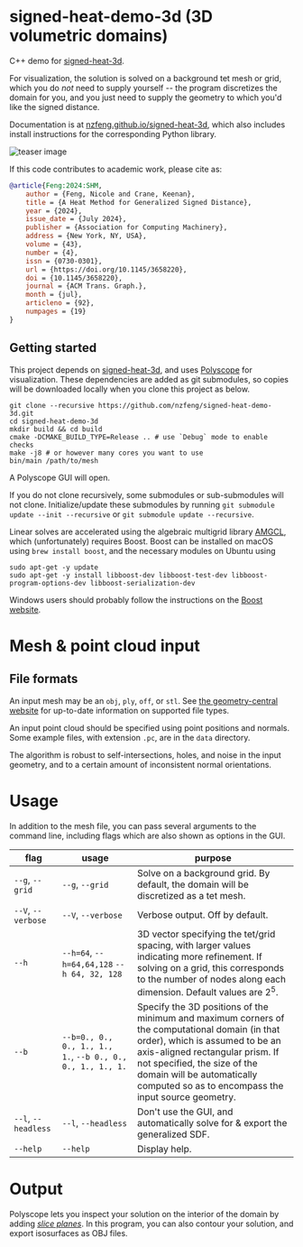# signed-heat-demo-3d (3D volumetric domains)

C++ demo for [signed-heat-3d](https://github.com/nzfeng/signed-heat-3d).

For visualization, the solution is solved on a background tet mesh or grid, which you do _not_ need to supply yourself -- the program discretizes the domain for you, and you just need to supply the geometry to which you'd like the signed distance. 

Documentation is at [nzfeng.github.io/signed-heat-3d](nzfeng.github.io/signed-heat-3d), which also includes install instructions for the corresponding Python library.

![teaser image](media/teaser.png)

If this code contributes to academic work, please cite as:
```bibtex
@article{Feng:2024:SHM,
    author = {Feng, Nicole and Crane, Keenan},
    title = {A Heat Method for Generalized Signed Distance},
    year = {2024},
    issue_date = {July 2024},
    publisher = {Association for Computing Machinery},
    address = {New York, NY, USA},
    volume = {43},
    number = {4},
    issn = {0730-0301},
    url = {https://doi.org/10.1145/3658220},
    doi = {10.1145/3658220},
    journal = {ACM Trans. Graph.},
    month = {jul},
    articleno = {92},
    numpages = {19}
}
```

## Getting started

This project depends on [signed-heat-3d](https://github.com/nzfeng/signed-heat-3d), and uses [Polyscope](http://polyscope.run/) for visualization. These dependencies are added as git submodules, so copies will be downloaded locally when you clone this project as below.

```
git clone --recursive https://github.com/nzfeng/signed-heat-demo-3d.git
cd signed-heat-demo-3d
mkdir build && cd build
cmake -DCMAKE_BUILD_TYPE=Release .. # use `Debug` mode to enable checks
make -j8 # or however many cores you want to use
bin/main /path/to/mesh
```
A Polyscope GUI will open.

If you do not clone recursively, some submodules or sub-submodules will not clone. Initialize/update these submodules by running `git submodule update --init --recursive` or `git submodule update --recursive`.

Linear solves are accelerated using the algebraic multigrid library [AMGCL](https://amgcl.readthedocs.io/en/latest/), which (unfortunately) requires Boost. Boost can be installed on macOS using `brew install boost`, and the necessary modules on Ubuntu using
```
sudo apt-get -y update
sudo apt-get -y install libboost-dev libboost-test-dev libboost-program-options-dev libboost-serialization-dev
```
Windows users should probably follow the instructions on the [Boost website](https://www.boost.org/releases/latest/).

# Mesh & point cloud input

## File formats
An input mesh may be an `obj`, `ply`, `off`, or `stl`. See [the geometry-central website](https://geometry-central.net/surface/utilities/io/#reading-meshes) for up-to-date information on supported file types.

An input point cloud should be specified using point positions and normals. Some example files, with extension `.pc`, are in the `data` directory.

The algorithm is robust to self-intersections, holes, and noise in the input geometry, and to a certain amount of inconsistent normal orientations.

# Usage

In addition to the mesh file, you can pass several arguments to the command line, including flags which are also shown as options in the GUI.

|flag | usage | purpose|
| ------------- |-------------|-------------|
|`--g`, `--grid`| `--g`, `--grid` | Solve on a background grid. By default, the domain will be discretized as a tet mesh. |
|`--V`, `--verbose`| `--V`, `--verbose`| Verbose output. Off by default.|
|`--h`| `--h=64`, `--h=64,64,128` `--h 64, 32, 128`| 3D vector specifying the tet/grid spacing, with larger values indicating more refinement. If solving on a grid, this corresponds to the number of nodes along each dimension. Default values are $2^{5}$.|
|`--b`| `--b=0., 0., 0., 1., 1., 1.`, `--b 0., 0., 0., 1., 1., 1.`| Specify the 3D positions of the minimum and maximum corners of the computational domain (in that order), which is assumed to be an axis-aligned rectangular prism. If not specified, the size of the domain will be automatically computed so as to encompass the input source geometry.|
|`--l`, `--headless`| `--l`, `--headless`| Don't use the GUI, and automatically solve for & export the generalized SDF.|
|`--help`| `--help`| Display help. |

# Output

Polyscope lets you inspect your solution on the interior of the domain by adding [_slice planes_](https://polyscope.run/features/slice_planes/). In this program, you can also contour your solution, and export isosurfaces as OBJ files.
